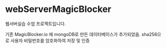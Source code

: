 # webServerMagicBlocker
웹서버실습 수업 프로젝트입니다.

기존 MagicBlocker.io 에 mongoDB로 만든 데이터베이스가 추가되었음.
sha256으로 사용자 비밀번호를 암호화하여 저장 및 인증
